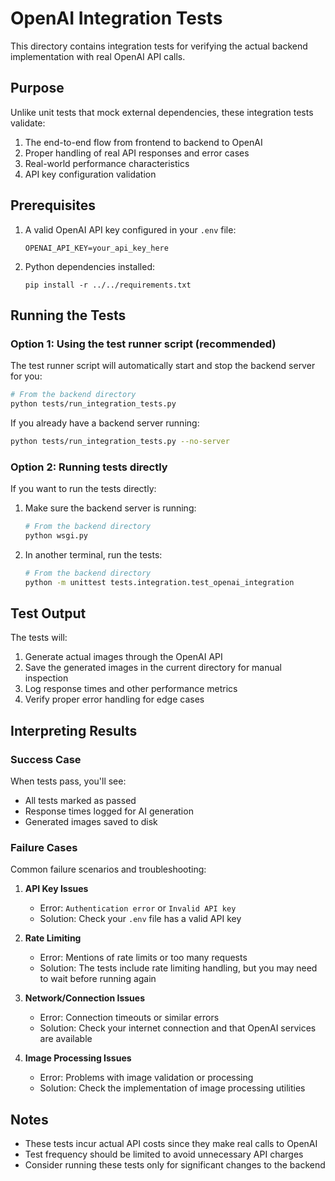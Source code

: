 # OpenAI Integration Tests

This directory contains integration tests for verifying the actual backend implementation with real OpenAI API calls.

## Purpose

Unlike unit tests that mock external dependencies, these integration tests validate:

1. The end-to-end flow from frontend to backend to OpenAI
2. Proper handling of real API responses and error cases
3. Real-world performance characteristics
4. API key configuration validation

## Prerequisites

1. A valid OpenAI API key configured in your `.env` file:
   ```
   OPENAI_API_KEY=your_api_key_here
   ```

2. Python dependencies installed:
   ```
   pip install -r ../../requirements.txt
   ```

## Running the Tests

### Option 1: Using the test runner script (recommended)

The test runner script will automatically start and stop the backend server for you:

```bash
# From the backend directory
python tests/run_integration_tests.py
```

If you already have a backend server running:

```bash
python tests/run_integration_tests.py --no-server
```

### Option 2: Running tests directly

If you want to run the tests directly:

1. Make sure the backend server is running:
   ```bash
   # From the backend directory
   python wsgi.py
   ```

2. In another terminal, run the tests:
   ```bash
   # From the backend directory
   python -m unittest tests.integration.test_openai_integration
   ```

## Test Output

The tests will:

1. Generate actual images through the OpenAI API
2. Save the generated images in the current directory for manual inspection
3. Log response times and other performance metrics
4. Verify proper error handling for edge cases

## Interpreting Results

### Success Case

When tests pass, you'll see:
- All tests marked as passed 
- Response times logged for AI generation
- Generated images saved to disk

### Failure Cases

Common failure scenarios and troubleshooting:

1. **API Key Issues**
   - Error: `Authentication error` or `Invalid API key`
   - Solution: Check your `.env` file has a valid API key

2. **Rate Limiting**
   - Error: Mentions of rate limits or too many requests
   - Solution: The tests include rate limiting handling, but you may need to wait before running again

3. **Network/Connection Issues**
   - Error: Connection timeouts or similar errors
   - Solution: Check your internet connection and that OpenAI services are available

4. **Image Processing Issues**
   - Error: Problems with image validation or processing
   - Solution: Check the implementation of image processing utilities

## Notes

- These tests incur actual API costs since they make real calls to OpenAI
- Test frequency should be limited to avoid unnecessary API charges
- Consider running these tests only for significant changes to the backend 